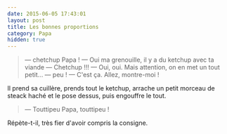 ```yaml
---
date: 2015-06-05 17:43:01
layout: post
title: Les bonnes proportions
category: Papa
hidden: true
---
```


> —  chetchup Papa !
> —  Oui ma grenouille, il y a du ketchup avec ta viande
> —  Chetchup !!!
> —  Oui, oui. Mais attention, on en met un tout petit...
> —  peu !
> —  C'est ça. Allez, montre-moi !

Il prend sa cuillère, prends tout le ketchup, arrache un petit morceau de steack haché et le pose dessus, puis engouffre le tout.

> —  Touttipeu Papa, touttipeu !

Répète-t-il, très fier d'avoir compris la consigne.
